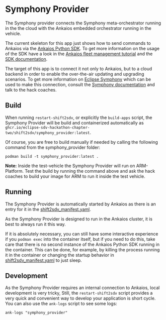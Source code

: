 # Symphony Provider

The Symphony provider connects the Symphony meta-orchestrator running in the the cloud with the Ankaios embedded orchestrator running in the vehicle.

The current skeleton for this app just shows how to send commands to Ankaios via the [Ankaios Python SDK](https://pypi.org/project/ankaios-sdk/). To get more information on the usage of the SDK have a look in the [Ankaios fleet management tutorial](https://eclipse-ankaios.github.io/ankaios/latest/usage/tutorial-fleet-management/) and the [SDK documentation](https://eclipse-ankaios.github.io/ank-sdk-python/).

The target of this app is to connect it not only to Ankaios, but to a cloud backend in order to enable the over-the-air updating and upgrading scenarios. To get more information on [Eclipse Symphony](https://github.com/eclipse-symphony/symphony) which can be used to make this connection, consult the [Symphony documentation](https://github.com/eclipse-symphony/symphony/tree/main/docs) and talk to the hack coaches.

## Build

When running `restart-shift2sdv`, or explicitly the `build-apps` script, the Symphony Provider will be build and containerized automatically as `ghcr.io/eclipse-sdv-hackathon-chapter-two/shift2sdv/symphony_provider:latest`.

Of course, you are free to build manually if needed by calling the following command from the symphony_provider folder:

```shell
podman build -t symphony_provider:latest .
```

**Note:** Inside the test-vehicle the Symphony Provider will run on ARM-Platform. Test the build by running the command above and ask the hack coaches to build your image for ARM to run it inside the test vehicle.

## Running

The Symphony Provider is automatically started by Ankaios as there is an entry for it in the [shift2sdv_manifest.yaml](shift2sdv_manifest.yaml).

As the Symphony Provider is designed to run in the Ankaios cluster, it is best to always run it this way.

If it is absolutely necessary, you can still have some interactive experience if you `podman exec` into the container itself, but if you need to do this, take care that there is no second instance of the Ankaios Python SDK running in the container. This can be done, for example, by killing the process running it in the container or changing the startup behavior in [shift2sdv_manifest.yaml](shift2sdv_manifest.yaml) to just sleep.

## Development 

As the Symphony Provider requires an internal connection to Ankaios, local development is very tricky, Still, the `restart-shift2sdv` script provides a very quick and convenient way to develop your application is short cycle. You can also use the `ank-logs` script to see some logs:

```shell
ank-logs "symphony_provider"
```